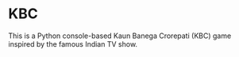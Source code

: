 # KBC
This is a Python console-based Kaun Banega Crorepati (KBC) game inspired by the famous Indian TV show.
